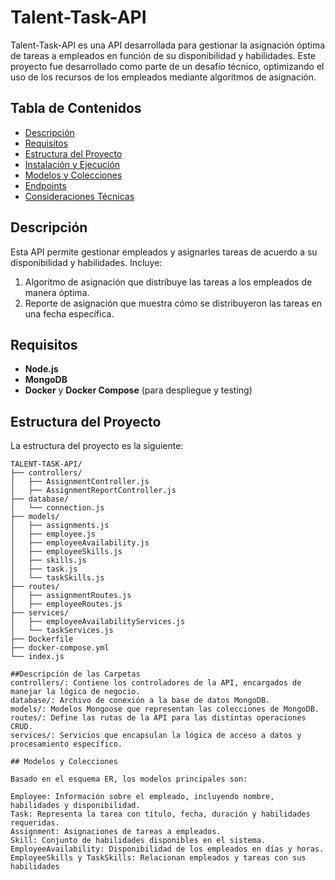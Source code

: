 # Talent-Task-API

Talent-Task-API es una API desarrollada para gestionar la asignación óptima de tareas a empleados en función de su disponibilidad y habilidades. Este proyecto fue desarrollado como parte de un desafío técnico, optimizando el uso de los recursos de los empleados mediante algoritmos de asignación.

## Tabla de Contenidos
- [Descripción](#descripción)
- [Requisitos](#requisitos)
- [Estructura del Proyecto](#estructura-del-proyecto)
- [Instalación y Ejecución](#instalación-y-ejecución)
- [Modelos y Colecciones](#modelos-y-colecciones)
- [Endpoints](#endpoints)
- [Consideraciones Técnicas](#consideraciones-técnicas)

## Descripción
Esta API permite gestionar empleados y asignarles tareas de acuerdo a su disponibilidad y habilidades. Incluye:
1. Algoritmo de asignación que distribuye las tareas a los empleados de manera óptima.
2. Reporte de asignación que muestra cómo se distribuyeron las tareas en una fecha específica.

## Requisitos
- **Node.js** 
- **MongoDB**
- **Docker** y **Docker Compose** (para despliegue y testing)

## Estructura del Proyecto
La estructura del proyecto es la siguiente:

```plaintext
TALENT-TASK-API/
├── controllers/
│   ├── AssignmentController.js
│   ├── AssignmentReportController.js
├── database/
│   └── connection.js
├── models/
│   ├── assignments.js
│   ├── employee.js
│   ├── employeeAvailability.js
│   ├── employeeSkills.js
│   ├── skills.js
│   ├── task.js
│   └── taskSkills.js
├── routes/
│   ├── assignmentRoutes.js
│   ├── employeeRoutes.js
├── services/
│   ├── employeeAvailabilityServices.js
│   └── taskServices.js
├── Dockerfile
├── docker-compose.yml
└── index.js

##Descripción de las Carpetas
controllers/: Contiene los controladores de la API, encargados de manejar la lógica de negocio.
database/: Archivo de conexión a la base de datos MongoDB.
models/: Modelos Mongoose que representan las colecciones de MongoDB.
routes/: Define las rutas de la API para las distintas operaciones CRUD.
services/: Servicios que encapsulan la lógica de acceso a datos y procesamiento específico.

## Modelos y Colecciones

Basado en el esquema ER, los modelos principales son:

Employee: Información sobre el empleado, incluyendo nombre, habilidades y disponibilidad.
Task: Representa la tarea con título, fecha, duración y habilidades requeridas.
Assignment: Asignaciones de tareas a empleados.
Skill: Conjunto de habilidades disponibles en el sistema.
EmployeeAvailability: Disponibilidad de los empleados en días y horas.
EmployeeSkills y TaskSkills: Relacionan empleados y tareas con sus habilidades
